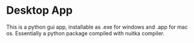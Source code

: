 # Desktop App

This is a python gui app, installable as .exe for windows and .app for mac os.  Essentially a python package compiled with nuitka compiler.


